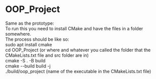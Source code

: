 # OOP_Project<br>
Same as the prototype:<br>
To run this you need to install CMake and have the files in a folder somewhere.<br>
The process should be like so:<br>
sudo apt install cmake<br>
cd OOP_Project (or where and whatever you called the folder that the CMakeLists.txt file and src folder are in)<br>
cmake -S . -B build<br>
cmake --build build -j<br>
./build/oop_project (name of the executable in the CMakeLists.txt file)
